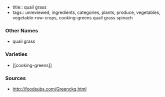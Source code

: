 - title:: quail grass
- tags:: unreviewed, ingredients, categories, plants, produce, vegetables, vegetable-row-crops, cooking-greens
quail grass spinach

### Other Names

* quail grass

### Varieties

* [[cooking-greens]]

### Sources
* http://foodsubs.com/Greenckg.html
